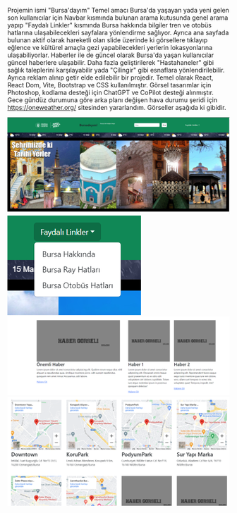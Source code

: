Projemin ismi "Bursa'dayım" 
Temel amacı Bursa'da yaşayan yada yeni gelen son kullanıcılar için Navbar kısmında bulunan arama kutusunda genel arama yapıp "Faydalı Linkler" kısmında Bursa hakkında bilgiler tren ve otobüs hatlarına ulaşabilecekleri sayfalara yönlendirme sağlıyor. Ayrıca ana sayfada bulunan aktif olarak hareketli olan slide üzerinde ki görsellere tıklayıp eğlence ve kültürel amaçla gezi yapabilecekleri yerlerin lokasyonlarına ulaşabiliyorlar. Haberler ile de güncel olarak Bursa'da yaşan kullanıcılar güncel haberlere ulaşabilir. Daha fazla geliştirilerek "Hastahaneler" gibi sağlık taleplerini karşılayabilir yada "Çilingir" gibi esnaflara yönlendirilebilir. Ayrıca reklam alınıp getir elde edilebilir bir projedir.
Temel olarak React, React Dom, Vite, Bootstrap ve CSS kullanılmıştır. Görsel tasarımlar için Photoshop, kodlama desteği için ChatGPT ve CoPilot desteği alınmıştır. Gece gündüz durumuna göre arka planı değişen hava durumu şeridi için https://oneweather.org/ sitesinden yararlandım.
Görseller aşağıda ki gibidir.

![alt text](<Ekran görüntüsü 2024-03-10 001208.png>)
![alt text](image-1.png)
![alt text](image-2.png)
![alt text](image-3.png)